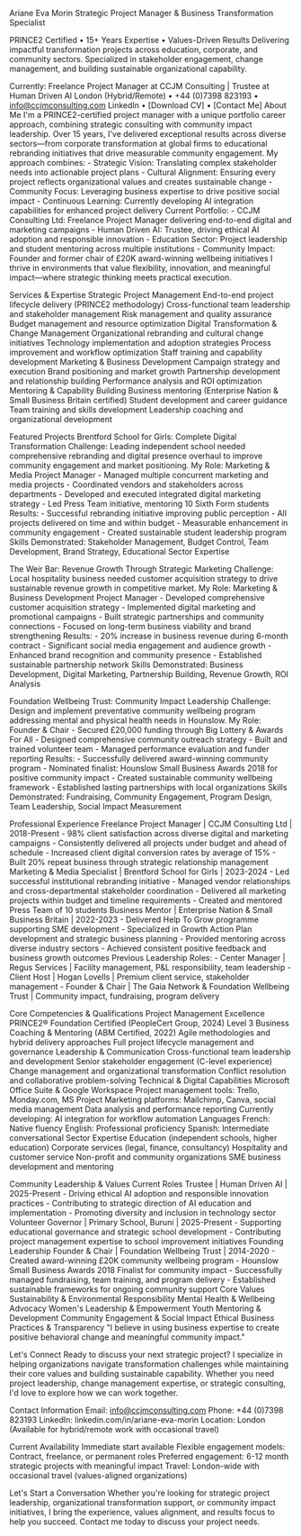 Ariane Eva Morin
Strategic Project Manager & Business Transformation Specialist

PRINCE2 Certified • 15+ Years Expertise • Values-Driven Results
Delivering impactful transformation projects across education, corporate, and community sectors. Specialized in stakeholder engagement, change management, and building sustainable organizational capability.

Currently: Freelance Project Manager at CCJM Consulting | Trustee at Human Driven AI
 London (Hybrid/Remote) •  +44 (0)7398 823193 •  info@ccjmconsulting.com
LinkedIn • [Download CV] • [Contact Me]
About Me
I'm a PRINCE2-certified project manager with a unique portfolio career approach, combining strategic consulting with community impact leadership. Over 15 years, I've delivered exceptional results across diverse sectors—from corporate transformation at global firms to educational rebranding initiatives that drive measurable community engagement.
My approach combines: - Strategic Vision: Translating complex stakeholder needs into actionable project plans - Cultural Alignment: Ensuring every project reflects organizational values and creates sustainable change - Community Focus: Leveraging business expertise to drive positive social impact - Continuous Learning: Currently developing AI integration capabilities for enhanced project delivery
Current Portfolio: - CCJM Consulting Ltd: Freelance Project Manager delivering end-to-end digital and marketing campaigns - Human Driven AI: Trustee, driving ethical AI adoption and responsible innovation - Education Sector: Project leadership and student mentoring across multiple institutions - Community Impact: Founder and former chair of £20K award-winning wellbeing initiatives
I thrive in environments that value flexibility, innovation, and meaningful impact—where strategic thinking meets practical execution. 

Services & Expertise
Strategic Project Management
End-to-end project lifecycle delivery (PRINCE2 methodology)
Cross-functional team leadership and stakeholder management
Risk management and quality assurance
Budget management and resource optimization
Digital Transformation & Change Management
Organizational rebranding and cultural change initiatives
Technology implementation and adoption strategies
Process improvement and workflow optimization
Staff training and capability development
Marketing & Business Development
Campaign strategy and execution
Brand positioning and market growth
Partnership development and relationship building
Performance analysis and ROI optimization
Mentoring & Capability Building
Business mentoring (Enterprise Nation & Small Business Britain certified)
Student development and career guidance
Team training and skills development
Leadership coaching and organizational development 

Featured Projects
Brentford School for Girls: Complete Digital Transformation
Challenge: Leading independent school needed comprehensive rebranding and digital presence overhaul to improve community engagement and market positioning.
My Role: Marketing & Media Project Manager - Managed multiple concurrent marketing and media projects - Coordinated vendors and stakeholders across departments - Developed and executed integrated digital marketing strategy - Led Press Team initiative, mentoring 10 Sixth Form students
Results: - Successful rebranding initiative improving public perception - All projects delivered on time and within budget - Measurable enhancement in community engagement - Created sustainable student leadership program
Skills Demonstrated: Stakeholder Management, Budget Control, Team Development, Brand Strategy, Educational Sector Expertise

The Weir Bar: Revenue Growth Through Strategic Marketing
Challenge: Local hospitality business needed customer acquisition strategy to drive sustainable revenue growth in competitive market.
My Role: Marketing & Business Development Project Manager - Developed comprehensive customer acquisition strategy - Implemented digital marketing and promotional campaigns - Built strategic partnerships and community connections - Focused on long-term business viability and brand strengthening
Results: - 20% increase in business revenue during 6-month contract - Significant social media engagement and audience growth - Enhanced brand recognition and community presence - Established sustainable partnership network
Skills Demonstrated: Business Development, Digital Marketing, Partnership Building, Revenue Growth, ROI Analysis

Foundation Wellbeing Trust: Community Impact Leadership
Challenge: Design and implement preventative community wellbeing program addressing mental and physical health needs in Hounslow.
My Role: Founder & Chair - Secured £20,000 funding through Big Lottery & Awards For All - Designed comprehensive community outreach strategy - Built and trained volunteer team - Managed performance evaluation and funder reporting
Results: - Successfully delivered award-winning community program - Nominated finalist: Hounslow Small Business Awards 2018 for positive community impact - Created sustainable community wellbeing framework - Established lasting partnerships with local organizations
Skills Demonstrated: Fundraising, Community Engagement, Program Design, Team Leadership, Social Impact Measurement 

Professional Experience
Freelance Project Manager | CCJM Consulting Ltd | 2018-Present - 98% client satisfaction across diverse digital and marketing campaigns - Consistently delivered all projects under budget and ahead of schedule - Increased client digital conversion rates by average of 15% - Built 20% repeat business through strategic relationship management
Marketing & Media Specialist | Brentford School for Girls | 2023-2024 - Led successful institutional rebranding initiative - Managed vendor relationships and cross-departmental stakeholder coordination - Delivered all marketing projects within budget and timeline requirements - Created and mentored Press Team of 10 students
Business Mentor | Enterprise Nation & Small Business Britain | 2022-2023 - Delivered Help To Grow programme supporting SME development - Specialized in Growth Action Plan development and strategic business planning - Provided mentoring across diverse industry sectors - Achieved consistent positive feedback and business growth outcomes
Previous Leadership Roles: - Center Manager | Regus Services | Facility management, P&L responsibility, team leadership - Client Host | Hogan Lovells | Premium client service, stakeholder management - Founder & Chair | The Gaia Network & Foundation Wellbeing Trust | Community impact, fundraising, program delivery 

Core Competencies & Qualifications
Project Management Excellence
PRINCE2® Foundation Certified (PeopleCert Group, 2024)
Level 3 Business Coaching & Mentoring (ABM Certified, 2022)
Agile methodologies and hybrid delivery approaches
Full project lifecycle management and governance
Leadership & Communication
Cross-functional team leadership and development
Senior stakeholder engagement (C-level experience)
Change management and organizational transformation
Conflict resolution and collaborative problem-solving
Technical & Digital Capabilities
Microsoft Office Suite & Google Workspace
Project management tools: Trello, Monday.com, MS Project
Marketing platforms: Mailchimp, Canva, social media management
Data analysis and performance reporting
Currently developing: AI integration for workflow automation
Languages
French: Native fluency
English: Professional proficiency
Spanish: Intermediate conversational
Sector Expertise
Education (independent schools, higher education)
Corporate services (legal, finance, consultancy)
Hospitality and customer service
Non-profit and community organizations
SME business development and mentoring

Community Leadership & Values
Current Roles
Trustee | Human Driven AI | 2025-Present - Driving ethical AI adoption and responsible innovation practices - Contributing to strategic direction of AI education and implementation - Promoting diversity and inclusion in technology sector
Volunteer Governor | Primary School, Buruni | 2025-Present - Supporting educational governance and strategic school development - Contributing project management expertise to school improvement initiatives
Founding Leadership
Founder & Chair | Foundation Wellbeing Trust | 2014-2020 - Created award-winning £20K community wellbeing program - Hounslow Small Business Awards 2018 Finalist for community impact - Successfully managed fundraising, team training, and program delivery - Established sustainable frameworks for ongoing community support
Core Values
Sustainability & Environmental Responsibility
Mental Health & Wellbeing Advocacy
Women's Leadership & Empowerment
Youth Mentoring & Development
Community Engagement & Social Impact
Ethical Business Practices & Transparency
"I believe in using business expertise to create positive behavioral change and meaningful community impact." 

Let's Connect
Ready to discuss your next strategic project?
I specialize in helping organizations navigate transformation challenges while maintaining their core values and building sustainable capability. Whether you need project leadership, change management expertise, or strategic consulting, I'd love to explore how we can work together.

Contact Information
Email: info@ccjmconsulting.com  Phone: +44 (0)7398 823193  LinkedIn: linkedin.com/in/ariane-eva-morin  Location: London (Available for hybrid/remote work with occasional travel)

Current Availability
Immediate start available
Flexible engagement models: Contract, freelance, or permanent roles
Preferred engagement: 6-12 month strategic projects with meaningful impact
Travel: London-wide with occasional travel (values-aligned organizations)

Let's Start a Conversation
Whether you're looking for strategic project leadership, organizational transformation support, or community impact initiatives, I bring the experience, values alignment, and results focus to help you succeed.
Contact me today to discuss your project needs.

